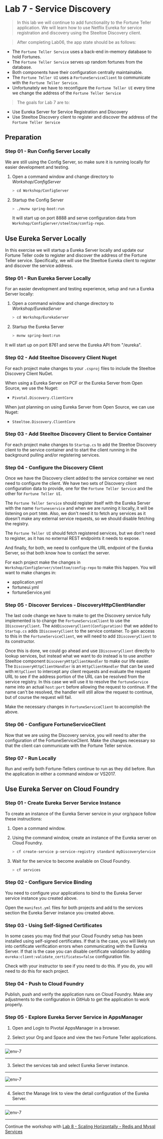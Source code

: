 # Lab 7 - Service Discovery

>In this lab we will continue to add functionality to the Fortune Teller application. We will learn how to use Netflix Eureka for service registration and discovery using the Steeltoe Discovery client.

>After completing Lab06, the app state should be as follows:

* The `Fortune Teller Service` uses a back-end in-memory database to hold Fortunes.
* The `Fortune Teller Service` serves up random fortunes from the database.
* Both components have their configuration centrally maintainable.
* The `Fortune Teller UI` uses a `FortuneServiceClient` to communicate with the `Fortune Teller Service`.
* Unfortunately we have to reconfigure the `Fortune Teller UI` every time we change the address of the `Fortune Teller Service`

>The goals for Lab 7 are to:

* Use Eureka Server for Service Registration and Discovery
* Use Steeltoe Discovery client to register and discover the address of the `Fortune Teller Service`

## Preparation

### Step 01 - Run Config Server Locally

We are still using the Config Server, so make sure it is running locally for easier development and testing.

1. Open a command window and change directory to _Workshop/ConfigServer_

   ```bash
   > cd Workshop/ConfigServer
   ```

1. Startup the Config Server

   ```bash
   > ./mvnw spring-boot:run
   ```

   It will start up on port 8888 and serve configuration data from `Workshop/ConfigServer/steeltoe/config-repo`.

## Use Eureka Server Locally

In this exercise we will startup a Eureka Server locally and update our Fortune Teller code to register and discover the address of the Fortune Teller service.  Specifically, we will use the Steeltoe Eureka client to register and discover the service address.

### Step 01 - Run Eureka Server Locally

For an easier development and testing experience, setup and run a Eureka Server locally:

1. Open a command window and change directory to _Workshop/EurekaServer_

   ```bash
   > cd Workshop/EurekaServer
   ```

1. Startup the Eureka Server

   ```bash
   > mvnw spring-boot:run
   ```

It will start up on port 8761 and serve the Eureka API from "/eureka".

### Step 02 - Add Steeltoe Discovery Client Nuget

For each project make changes to your `.csproj` files to include the Steeltoe Discovery Client NuGet.

When using a Eureka Server on PCF or the Eureka Server from Open Source, we use the Nuget:

* `Pivotal.Discovery.ClientCore`

When just planning on using Eureka Server from Open Source, we can use Nuget:

* `Steeltoe.Discovery.ClientCore`

### Step 03 - Add Steeltoe Discovery Client to Service Container

For each project make changes to `Startup.cs` to add the Steeltoe Discovery client to the service container and to start the client running in the background pulling and/or registering services.

### Step 04 - Configure the Discovery Client

Once we have the Discovery client added to the service container we next need to configure the client. We have two sets of Discovery client configuration data to provide, one for the `Fortune Teller Service` and the other for `Fortune Teller UI`.

The `Fortune Teller Service` should register itself with the Eureka Server with the name `fortuneservice` and when we are running it locally, it will be listening on port `5000`. Also, we don't need it to fetch any services as it doesn't make any external service requests, so we should disable fetching the registry.

The `Fortune Teller UI` should fetch registered services, but we don't need to register, as it has no external REST endpoints it needs to expose.

And finally, for both, we need to configure the URL endpoint of the Eureka Server, so that both know how to contact the server.

For each project make the changes in `Workshop/ConfigServer/steeltoe/config-repo` to make this happen. You will want to make changes in:

* application.yml
* fortuneui.yml
* fortuneService.yml

### Step 05 - Discover Services - DiscoveryHttpClientHandler

The last code change we have to make to get the Discovery service fully implemented is to change the `FortuneServiceClient` to use the `IDiscoveryClient`. The `AddDiscoveryClient(Configuration)` that we added to `Startup.cs` adds `IDiscoveryClient` to the service container. To gain access to this in the `FortuneServiceClient`,  we will need to add `IDiscoveryClient` to its constructor.

Once this is done, we could go ahead and use `IDiscoveryClient` directly to lookup services, but instead what we want to do instead is to use another Steeltoe component `DiscoveryHttpClientHandler` to make our life easier. The `DiscoveryHttpClientHandler` is an `HttpClientHandler` that can be used with `HttpClient` to intercept any client requests and evaluate the request URL to see if the address portion of the URL can be resolved from the service registry. In this case we will use it to resolve the `fortuneService` name into an actual `host:port` before allowing the request to continue. If the name can't be resolved, the handler will still allow the request to continue, but of course the request will fail.

Make the necessary changes in `FortuneServiceClient` to accomplish the above.

### Step 06 - Configure FortuneServiceClient

Now that we are using the Discovery service, you will need to alter the configuration of the FortuneServiceClient. Make the changes necessary so that the client can communicate with the Fortune Teller service.

### Step 07 - Run Locally

Run and verify both Fortune-Tellers continue to run as they did before. Run the application in either a command window or VS2017.

## Use Eureka Server on Cloud Foundry

### Step 01 - Create Eureka Server Service Instance

To create an instance of the Eureka Server service in your org/space follow these instructions:

1. Open a command window.

1. Using the command window, create an instance of the Eureka server on Cloud Foundry.

   ```bash
   > cf create-service p-service-registry standard myDiscoveryService
   ```

1. Wait for the service to become available on Cloud Foundry.

   ```bash
   > cf services
   ```

### Step 02 - Configure Service Binding

You need to configure your applications to bind to the Eureka Server service instance you created above.

Open the `manifest.yml` files for both projects and add to the services section the Eureka Server instance you created above.

### Step 03 - Using Self-Signed Certificates

In some cases you may find that your Cloud Foundry setup has been installed using self-signed certificates. If that is the case, you will likely run into certificate verification errors when communicating with the Eureka Server. If that is the case you can disable certificate validation by adding `eureka:client:validate_certificates=false` configuration file.

Check with your instructor to see if you need to do this. If you do, you will need to do this for each project.

### Step 04 - Push to Cloud Foundry

Publish, push and verify the application runs on Cloud Foundry. Make any adjustments to the configuration in GitHub to get the application to work properly.

### Step 05 - Explore Eureka Server Service in AppsManager

1. Open and Login to Pivotal AppsManager in a browser.

1. Select your Org and Space and view the two Fortune Teller applications.

---

![env-7](../Common/images/Lab-06-appmanager-1.png)

---

3. Select the services tab and select Eureka Server instance.

---

![env-7](../Common/images/Lab-07-appmanager-2.png)

---

4. Select the Manage link to view the detail configuration of the Eureka Server.

---

![env-7](../Common/images/Lab-07-appmanager-3.png)

---
Continue the workshop with [Lab 8 - Scaling Horizontally - Redis and Mysql Services](../Lab08/README.md)